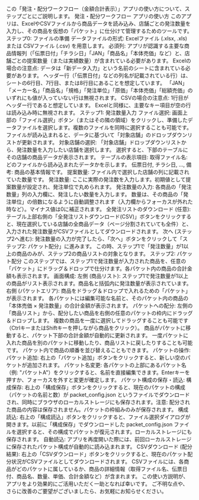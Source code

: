 この「発注・配分ワークフロー（金額合計表示）」アプリの使い方について、ステップごとにご説明します。
発注・配分ワークフロー アプリの使い方
このアプリは、ExcelやCSVファイルから商品データを読み込み、店舗ごとの発注数量を入力し、その商品を仮想の「パケット」に仕分けて管理するためのツールです。
ステップ0: ファイルの準備
データファイルの形式:
Excelファイル (.xlsx, .xls) または CSVファイル (.csv) を用意します。
必須列: アプリが認識する主要な商品情報列（「伝票日付」「チラシ日」「JAN」「商品名」「本体売価」など）と、店舗ごとの提案数量（または実績数量）が含まれている必要があります。
Excelの場合の注意点:
データは「新データ入力」という名前のシートに含まれている必要があります。
ヘッダー行（「伝票日付」などの列名が記載されている行）は、シートの6行目、7行目、または8行目にあることを想定しています。
「JAN」「メーカー名」「商品名」「規格」「発注単位」「原価」「本体売価」「総額売価」のいずれにも値が入っていない行は無視されます。
CSVの場合の注意点:
1行目がヘッダー行であると想定しています。
Excelと同様に、主要なキー項目が空の行は読み込み時に無視されます。
ステップ1: 発注数量入力
ファイル選択:
画面上部の「ファイル選択」ボタン（またはその隣の領域）をクリックし、準備したデータファイルを選択します。複数のファイルを同時に選択することも可能です。
ファイルが読み込まれると、データに基づいて「対象店舗」のドロップダウンリストが更新されます。
対象店舗の選択:
「対象店舗」ドロップダウンリストから、発注数量を入力したい店舗を選択します。
選択すると、下部のテーブルにその店舗の商品データが表示されます。
テーブルの表示項目:
取得ファイル名: どのファイルから読み込まれたデータかを示します。
伝票日付, チラシ日, ..., 備考: 商品の基本情報です。
提案数量: ファイル内で選択した店舗の列に記載されていた数量です。
発注数量: ここに実際の発注数を入力します。初期値として提案数量が設定され、発注単位で丸められます。
発注数量の入力:
各商品の「発注数量」列の入力欄に、発注したい数量を入力します。
数量は、その商品の「発注単位」の倍数になるように自動調整されます（入力欄からフォーカスが外れた時など）。マイナス値は0に補正されます。
全発注リストのダウンロード (任意):
テーブル上部右側の「全発注リストダウンロード(CSV)」ボタンをクリックすると、現在選択している店舗の全商品データ（ページ分割されていても全件）と、入力された発注数量がCSVファイルとしてダウンロードされます。
次へ (ステップ2へ進む):
発注数量の入力が完了したら、「次へ」ボタンをクリックして「ステップ2: パケット配分」に進みます。
この時、ステップ1で「発注数量」が1以上の商品のみが、ステップ2の商品リストの対象となります。
ステップ2: パケット配分
このステップでは、ステップ1で発注数量が入力された商品を、任意の「パケット」にドラッグ＆ドロップで仕分けます。各パケット内の商品の合計金額も表示されます。
画面構成:
左側 (商品リスト): ステップ1で発注数量が1以上の商品がリスト表示されます。商品名と括弧内に発注数量が表示されています。
右側 (パケットエリア): 商品をドラッグ＆ドロップで入れるための「パケット」が表示されます。
各パケットには編集可能な名前と、そのパケット内の商品の「本体売価 × 発注数量」の合計金額が表示されます。
パケットへの配分:
左側の「商品リスト」から、配分したい商品を右側の任意のパケットの枠内にドラッグ＆ドロップします。
複数の商品を一度に選択してドラッグすることも可能です（CtrlキーまたはShiftキーを押しながら商品をクリック）。
商品がパケットに移動すると、パケット下部の合計金額が自動的に更新されます。
一度パケットに入れた商品を別のパケットに移動したり、商品リストに戻したりすることも可能です。
パケット内で商品の順番を並び替えることもできます。
パケットの操作:
パケット追加: 右上の「パケット追加」ボタンをクリックすると、新しい空のパケットが追加されます。
パケット名変更: 各パケットの上部にあるパケット名（例: "パケットA"）をクリックすると、名前を直接編集できます。Enterキーを押すか、フォーカスを外すと変更が確定します。
パケット構成の保存・読込:
構成保存: 右上の「構成保存」ボタンをクリックすると、現在のパケットの構成（パケットの名前と数）が packet_config.json というファイルでダウンロードされ、同時にブラウザのローカルストレージにも保存されます。注意: 配分された商品の内容は保存されません。パケットの枠組みのみが保存されます。
構成読込: 右上の「構成読込」ボタンをクリックすると、ファイル選択ダイアログが開きます。以前に「構成保存」でダウンロードした packet_config.json ファイルを選択すると、その構成でパケットが復元されます。ローカルストレージにも保存されます。
自動読込: アプリを再度開いた際には、前回ローカルストレージに保存されたパケット構成が自動的に読み込まれます。
CSVダウンロード (配分結果):
右上の「CSVダウンロード」ボタンをクリックすると、現在のパケット配分状況がCSVファイルとしてダウンロードされます。
CSVファイルには、各商品がどのパケットに属しているか、商品の詳細情報（取得ファイル名、伝票日付、商品名、数量、単価、合計金額など）が含まれます。
この使い方説明が、アプリをより効果的にご活用いただく一助となれば幸いです。
ご不明な点や、さらに改善のご要望がございましたら、お気軽にお知らせください。
